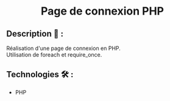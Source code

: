 ﻿# <p align="center">Page de connexion PHP</p>

## Description 📝 :
Réalisation d'une page de connexion en PHP.
<br>
Utilisation de foreach et require_once.

## Technologies 🛠️ :
- PHP

